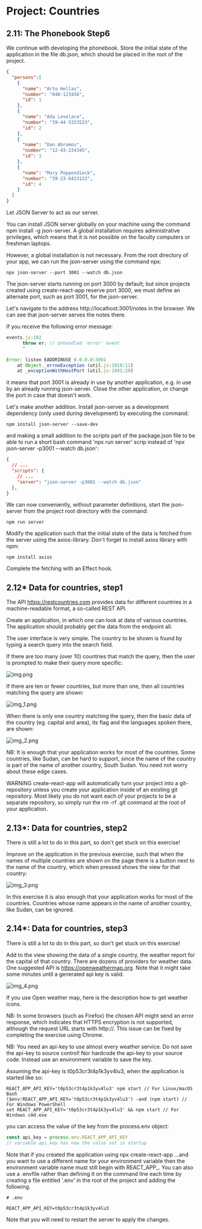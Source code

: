 # Project: Countries

## 2.11: The Phonebook Step6

We continue with developing the phonebook. Store the initial state of the application in the file db.json, which should be placed in the root of the project.
```json
{
  "persons":[
    { 
      "name": "Arto Hellas", 
      "number": "040-123456",
      "id": 1
    },
    { 
      "name": "Ada Lovelace", 
      "number": "39-44-5323523",
      "id": 2
    },
    { 
      "name": "Dan Abramov", 
      "number": "12-43-234345",
      "id": 3
    },
    { 
      "name": "Mary Poppendieck", 
      "number": "39-23-6423122",
      "id": 4
    }
  ]
}
```

Let JSON Server to act as our server.

You can install JSON server globally on your machine using the command npm install -g json-server. A global installation requires administrative privileges, which means that it is not possible on the faculty computers or freshman laptops.

However, a global installation is not necessary. From the root directory of your app, we can run the json-server using the command npx:
```shell
npx json-server --port 3001 --watch db.json
```

The json-server starts running on port 3000 by default; but since projects created using create-react-app reserve port 3000, we must define an alternate port, such as port 3001, for the json-server.

Let's navigate to the address http://localhost:3001/notes in the browser. We can see that json-server serves the notes there.

If you receive the following error message:
```javascript
events.js:182
      throw er; // Unhandled 'error' event
      ^

Error: listen EADDRINUSE 0.0.0.0:3001
    at Object._errnoException (util.js:1019:11)
    at _exceptionWithHostPort (util.js:1041:20)
```

it means that port 3001 is already in use by another application, e.g. in use by an already running json-server. Close the other application, or change the port in case that doesn't work.

Let's make another addition. Install json-server as a development dependency (only used during development) by executing the command:
```shell
npm install json-server --save-dev
```
and making a small addition to the scripts part of the package.json file to be able to run a short bash command 'npx run server' scrip instead of 'npx json-server -p3001 --watch db.json':
```json
{
  // ... 
  "scripts": {
    // ...
    "server": "json-server -p3001 --watch db.json"
  },
}
```
We can now conveniently, without parameter definitions, start the json-server from the project root directory with the command:

```shell
npm run server
```

Modify the application such that the initial state of the data is fetched from the server using the axios-library. Don't forget to install axios library with npm:
```shell
npm install axios
```

Complete the fetching with an Effect hook.

## 2.12* Data for countries, step1

The API https://restcountries.com provides data for different countries in a machine-readable format, a so-called REST API.

Create an application, in which one can look at data of various countries. The application should probably get the data from the endpoint all.

The user interface is very simple. The country to be shown is found by typing a search query into the search field.

If there are too many (over 10) countries that match the query, then the user is prompted to make their query more specific:

![img.png](public/img.png)

If there are ten or fewer countries, but more than one, then all countries matching the query are shown:

![img_1.png](public/img_1.png)

When there is only one country matching the query, then the basic data of the country (eg. capital and area), its flag and the languages spoken there, are shown:

![img_2.png](public/img_2.png)

NB: It is enough that your application works for most of the countries. Some countries, like Sudan, can be hard to support, since the name of the country is part of the name of another country, South Sudan. You need not worry about these edge cases.

WARNING create-react-app will automatically turn your project into a git-repository unless you create your application inside of an existing git repository. Most likely you do not want each of your projects to be a separate repository, so simply run the rm -rf .git command at the root of your application.

## 2.13*: Data for countries, step2

There is still a lot to do in this part, so don't get stuck on this exercise!

Improve on the application in the previous exercise, such that when the names of multiple countries are shown on the page there is a button next to the name of the country, which when pressed shows the view for that country:

![img_3.png](public/img_3.png)

In this exercise it is also enough that your application works for most of the countries. Countries whose name appears in the name of another country, like Sudan, can be ignored.

## 2.14*: Data for countries, step3

There is still a lot to do in this part, so don't get stuck on this exercise!

Add to the view showing the data of a single country, the weather report for the capital of that country. There are dozens of providers for weather data. One suggested API is https://openweathermap.org. Note that it might take some minutes until a generated api key is valid.

![img_4.png](public/img_4.png)

If you use Open weather map, here is the description how to get weather icons.

NB: In some browsers (such as Firefox) the chosen API might send an error response, which indicates that HTTPS encryption is not supported, although the request URL starts with http://. This issue can be fixed by completing the exercise using Chrome.

NB: You need an api-key to use almost every weather service. Do not save the api-key to source control! Nor hardcode the api-key to your source code. Instead use an environment variable to save the key.

Assuming the api-key is t0p53cr3t4p1k3yv4lu3, when the application is started like so:

```shell
REACT_APP_API_KEY='t0p53cr3t4p1k3yv4lu3' npm start // For Linux/macOS Bash
($env:REACT_APP_API_KEY='t0p53cr3t4p1k3yv4lu3') -and (npm start) // For Windows PowerShell
set REACT_APP_API_KEY='t0p53cr3t4p1k3yv4lu3' && npm start // For Windows cmd.exe
```

you can access the value of the key from the process.env object:
```javascript
const api_key = process.env.REACT_APP_API_KEY
// variable api_key has now the value set in startup
```

Note that if you created the application using npx create-react-app ...and you want to use a different name for your environment variable then the environment variable name must still begin with REACT_APP_. You can also use a .envfile rather than defining it on the command line each time by creating a file entitled '.env' in the root of the project and adding the following.

```shell
# .env

REACT_APP_API_KEY=t0p53cr3t4p1k3yv4lu3
```

Note that you will need to restart the server to apply the changes.